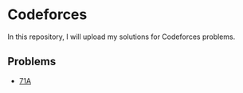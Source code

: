 # Codeforces

In this repository, I will upload my solutions for Codeforces problems.

## Problems

- [71A](https://codeforces.com/problemset/problem/71/A)
